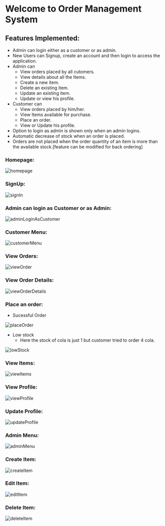 # Welcome to Order Management System

## Features Implemented:
* Admin can login either as a customer or as admin.
* New Users can Signup, create an account and then login to access the application.
* Admin can 
    * View orders placed by all cutomers.
    * View details about all the Items.
    * Create a new item.
    * Delete an existing item.
    * Update an existing item.
    * Update or view his profile.
* Customer can
  * View orders placed by him/her.
  * View Items available for purchase.
  * Place an order.
  * View or Update his profile.
* Option to login as admin is shown only when an admin logins.
* Automatic decrease of stock when an order is placed.
* Orders are not placed when the order quantity of an item is more than the available stock.[feature can be modified for back ordering]
### Homepage:
![homepage](ouput/homepage.png)

### SignUp:
![signIn](ouput/signUp.png)

### Admin can login as Customer or as Admin:
![adminLoginAsCustomer](ouput/adminAsCustomer.png)

### Customer Menu:
![customerMenu](ouput/customerMenu.png)

### View Orders:
![viewOrder](ouput/viewOrder.png)

### View Order Details:
![viewOrderDetails](ouput/viewOrderDetails.png)

### Place an order:
* Sucessful Order

![placeOrder](ouput/placeOrder.png)

* Low stock
  * Here the stock of cola is just 1 but customer tried to order 4 cola.

![lowStock](ouput/lowStock.png)

### View Items:
![viewItems](ouput/viewItems.png)

### View Profile:
![viewProfile](ouput/viewProfile.png)

### Update Profile:
![updateProfile](ouput/updateProfile.png)

### Admin Menu:
![adminMenu](ouput/adminMenu.png)

### Create Item:
![createItem](ouput/createItem.png)

### Edit Item:
![editItem](ouput/updateItem.png)

### Delete Item:
![deleteItem](ouput/deleteItem.png)